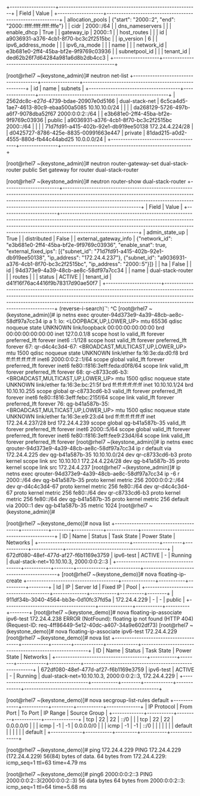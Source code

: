 +-------------------+----------------------------------------------------------+
| Field             | Value                                                    |
+-------------------+----------------------------------------------------------+
| allocation_pools  | {"start": "2000::2", "end": "2000::ffff:ffff:ffff:fffe"} |
| cidr              | 2000::/64                                                |
| dns_nameservers   |                                                          |
| enable_dhcp       | True                                                     |
| gateway_ip        | 2000::1                                                  |
| host_routes       |                                                          |
| id                | a9036931-a376-4cb1-8f70-bc3c2f2515bc                     |
| ip_version        | 6                                                        |
| ipv6_address_mode |                                                          |
| ipv6_ra_mode      |                                                          |
| name              |                                                          |
| network_id        | e3b681e0-2ff4-45ba-bf2e-9f9769c03936                     |
| subnetpool_id     |                                                          |
| tenant_id         | ded62b26f7d64284a981a6d8b2db4cc3                         |
+-------------------+----------------------------------------------------------+

[root@rhel7 ~(keystone_admin)]# neutron net-list
+--------------------------------------+----------------+------------------------------------------------------+
| id                                   | name           | subnets                                              |
+--------------------------------------+----------------+------------------------------------------------------+
| 2562dc8c-e27d-4739-bdae-20907e0d5166 | dual-stack-net | 6c5ca4d5-1ae7-4613-80c9-ebaa500a5085 10.10.10.0/24   |
|                                      |                | da268129-5726-497b-a6f7-9078dba52f67 2000:0:0:2::/64 |
| e3b681e0-2ff4-45ba-bf2e-9f9769c03936 | public         | a9036931-a376-4cb1-8f70-bc3c2f2515bc 2000::/64       |
|                                      |                | 71d7fd91-a415-402b-92e1-db919ee50138 172.24.4.224/28 |
| d0425727-8786-425e-8835-00991663e447 | private        | 81dad215-a0d2-4555-880d-fb44c44abd25 10.0.0.0/24     |
+--------------------------------------+----------------+------------------------------------------------------+

[root@rhel7 ~(keystone_admin)]# neutron router-gateway-set dual-stack-router public
Set gateway for router dual-stack-router

[root@rhel7 ~(keystone_admin)]# neutron router-show dual-stack-router
+-----------------------+--------------------------------------------------------------------------------------------------------------------------------------------------------------------------------------------------------------------------------------------------------------------------+
| Field                 | Value                                                                                                                                                                                                                                                                    |
+-----------------------+--------------------------------------------------------------------------------------------------------------------------------------------------------------------------------------------------------------------------------------------------------------------------+
| admin_state_up        | True                                                                                                                                                                                                                                                                     |
| distributed           | False                                                                                                                                                                                                                                                                    |
| external_gateway_info | {"network_id": "e3b681e0-2ff4-45ba-bf2e-9f9769c03936", "enable_snat": true, "external_fixed_ips": [{"subnet_id": "71d7fd91-a415-402b-92e1-db919ee50138", "ip_address": "172.24.4.237"}, {"subnet_id": "a9036931-a376-4cb1-8f70-bc3c2f2515bc", "ip_address": "2000::5"}]} |
| ha                    | False                                                                                                                                                                                                                                                                    |
| id                    | 94d373e9-4a39-48cb-ae8c-58df97a7cc34                                                                                                                                                                                                                                     |
| name                  | dual-stack-router                                                                                                                                                                                                                                                        |
| routes                |                                                                                                                                                                                                                                                                          |
| status                | ACTIVE                                                                                                                                                                                                                                                                   |
| tenant_id             | d41f16f76ac4416f9b78317d90ae50f7                                                                                                                                                                                                                                         |
+-----------------------+--------------------------------------------------------------------------------------------------------------------------------------------------------------------------------------------------------------------------------------------------------------------------+
(reverse-i-search)`': ^C
[root@rhel7 ~(keystone_admin)]# ip netns exec qrouter-94d373e9-4a39-48cb-ae8c-58df97a7cc34 ip a
1: lo: <LOOPBACK,UP,LOWER_UP> mtu 65536 qdisc noqueue state UNKNOWN 
    link/loopback 00:00:00:00:00:00 brd 00:00:00:00:00:00
    inet 127.0.0.1/8 scope host lo
       valid_lft forever preferred_lft forever
    inet6 ::1/128 scope host 
       valid_lft forever preferred_lft forever
67: qr-d4c4c3d4-67: <BROADCAST,MULTICAST,UP,LOWER_UP> mtu 1500 qdisc noqueue state UNKNOWN 
    link/ether fa:16:3e:da:d0:f8 brd ff:ff:ff:ff:ff:ff
    inet6 2000:0:0:2::1/64 scope global 
       valid_lft forever preferred_lft forever
    inet6 fe80::f816:3eff:feda:d0f8/64 scope link 
       valid_lft forever preferred_lft forever
68: qr-c8733cd6-b3: <BROADCAST,MULTICAST,UP,LOWER_UP> mtu 1500 qdisc noqueue state UNKNOWN 
    link/ether fa:16:3e:bc:21:5f brd ff:ff:ff:ff:ff:ff
    inet 10.10.10.1/24 brd 10.10.10.255 scope global qr-c8733cd6-b3
       valid_lft forever preferred_lft forever
    inet6 fe80::f816:3eff:febc:215f/64 scope link 
       valid_lft forever preferred_lft forever
76: qg-b41a587b-35: <BROADCAST,MULTICAST,UP,LOWER_UP> mtu 1500 qdisc noqueue state UNKNOWN 
    link/ether fa:16:3e:e9:23:d4 brd ff:ff:ff:ff:ff:ff
    inet 172.24.4.237/28 brd 172.24.4.239 scope global qg-b41a587b-35
       valid_lft forever preferred_lft forever
    inet6 2000::5/64 scope global 
       valid_lft forever preferred_lft forever
    inet6 fe80::f816:3eff:fee9:23d4/64 scope link 
       valid_lft forever preferred_lft forever
[root@rhel7 ~(keystone_admin)]# ip netns exec qrouter-94d373e9-4a39-48cb-ae8c-58df97a7cc34 ip r
default via 172.24.4.225 dev qg-b41a587b-35 
10.10.10.0/24 dev qr-c8733cd6-b3  proto kernel  scope link  src 10.10.10.1 
172.24.4.224/28 dev qg-b41a587b-35  proto kernel  scope link  src 172.24.4.237 
[root@rhel7 ~(keystone_admin)]# ip netns exec qrouter-94d373e9-4a39-48cb-ae8c-58df97a7cc34 ip -6 r
2000::/64 dev qg-b41a587b-35  proto kernel  metric 256 
2000:0:0:2::/64 dev qr-d4c4c3d4-67  proto kernel  metric 256 
fe80::/64 dev qr-d4c4c3d4-67  proto kernel  metric 256 
fe80::/64 dev qr-c8733cd6-b3  proto kernel  metric 256 
fe80::/64 dev qg-b41a587b-35  proto kernel  metric 256 
default via 2000::1 dev qg-b41a587b-35  metric 1024 
[root@rhel7 ~(keystone_admin)]# 



[root@rhel7 ~(keystone_demo)]# nova list
+--------------------------------------+-----------+--------+------------+-------------+------------------------------------------+
| ID                                   | Name      | Status | Task State | Power State | Networks                                 |
+--------------------------------------+-----------+--------+------------+-------------+------------------------------------------+
| 672df080-48ef-477d-af27-f6b1169e3759 | ipv6-test | ACTIVE | -          | Running     | dual-stack-net=10.10.10.3, 2000:0:0:2::3 |
+--------------------------------------+-----------+--------+------------+-------------+------------------------------------------+
[root@rhel7 ~(keystone_demo)]# nova floating-ip-create
+--------------------------------------+--------------+-----------+----------+--------+
| Id                                   | IP           | Server Id | Fixed IP | Pool   |
+--------------------------------------+--------------+-----------+----------+--------+
| 911df34b-3040-4564-bb3e-0d10fc37fd5a | 172.24.4.229 | -         | -        | public |
+--------------------------------------+--------------+-----------+----------+--------+
[root@rhel7 ~(keystone_demo)]# nova floating-ip-associate ipv6-test 172.24.4.238
ERROR (NotFound): floating ip not found (HTTP 404) (Request-ID: req-4ff86449-5e12-40dc-a407-34a9e602df73)
[root@rhel7 ~(keystone_demo)]# nova floating-ip-associate ipv6-test 172.24.4.229
[root@rhel7 ~(keystone_demo)]# nova list
+--------------------------------------+-----------+--------+------------+-------------+--------------------------------------------------------+
| ID                                   | Name      | Status | Task State | Power State | Networks                                               |
+--------------------------------------+-----------+--------+------------+-------------+--------------------------------------------------------+
| 672df080-48ef-477d-af27-f6b1169e3759 | ipv6-test | ACTIVE | -          | Running     | dual-stack-net=10.10.10.3, 2000:0:0:2::3, 172.24.4.229 |
+--------------------------------------+-----------+--------+------------+-------------+--------------------------------------------------------+

[root@rhel7 ~(keystone_demo)]# nova secgroup-list-rules default
+-------------+-----------+---------+-----------+--------------+
| IP Protocol | From Port | To Port | IP Range  | Source Group |
+-------------+-----------+---------+-----------+--------------+
| tcp         | 22        | 22      | ::/0      |              |
| tcp         | 22        | 22      | 0.0.0.0/0 |              |
| icmp        | -1        | -1      | 0.0.0.0/0 |              |
| icmp        | -1        | -1      | ::/0      |              |
|             |           |         |           | default      |
|             |           |         |           | default      |
+-------------+-----------+---------+-----------+--------------+

[root@rhel7 ~(keystone_demo)]# ping 172.24.4.229
PING 172.24.4.229 (172.24.4.229) 56(84) bytes of data.
64 bytes from 172.24.4.229: icmp_seq=1 ttl=63 time=4.79 ms

[root@rhel7 ~(keystone_demo)]# ping6 2000:0:0:2::3
PING 2000:0:0:2::3(2000:0:0:2::3) 56 data bytes
64 bytes from 2000:0:0:2::3: icmp_seq=1 ttl=64 time=5.68 ms
